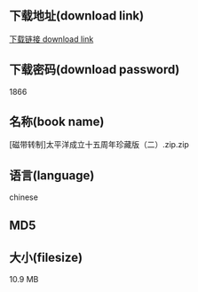## 下载地址(download link)
[下载链接 download link](https://voluble-croquembouche-d321dc.netlify.app/?s=%5B%E7%A3%81%E5%B8%A6%E8%BD%AC%E5%88%B6%5D%E5%A4%AA%E5%B9%B3%E6%B4%8B%E6%88%90%E7%AB%8B%E5%8D%81%E4%BA%94%E5%91%A8%E5%B9%B4%E7%8F%8D%E8%97%8F%E7%89%88%EF%BC%88%E4%BA%8C%EF%BC%89.zip)

## 下载密码(download password)
1866

## 名称(book name)
[磁带转制]太平洋成立十五周年珍藏版（二）.zip.zip

## 语言(language)
chinese

## MD5


## 大小(filesize)
10.9 MB
